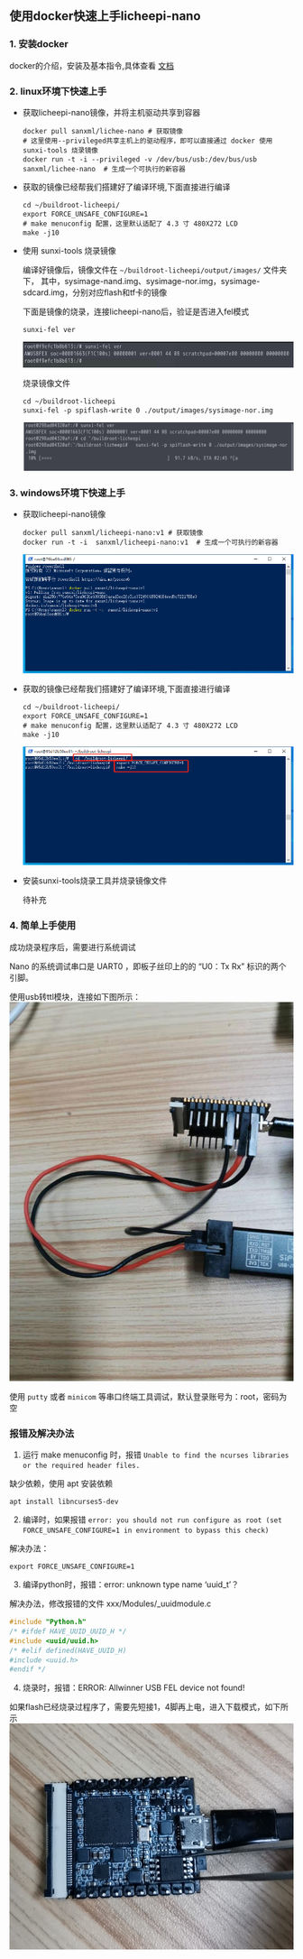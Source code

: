 ## **使用docker快速上手licheepi-nano**

### 1. 安装docker
  docker的介绍，安装及基本指令,具体查看 [文档](../docker的介绍，安装及基本指令.md)

### 2. linux环境下快速上手

- 获取licheepi-nano镜像，并将主机驱动共享到容器
  ```shell
  docker pull sanxml/lichee-nano # 获取镜像
  # 这里使用--privileged共享主机上的驱动程序，即可以直接通过 docker 使用 sunxi-tools 烧录镜像
  docker run -t -i --privileged -v /dev/bus/usb:/dev/bus/usb sanxml/lichee-nano  # 生成一个可执行的新容器
  ```

- 获取的镜像已经帮我们搭建好了编译环境,下面直接进行编译
  ``` shell
  cd ~/buildroot-licheepi/
  export FORCE_UNSAFE_CONFIGURE=1
  # make menuconfig 配置，这里默认适配了 4.3 寸 480X272 LCD
  make -j10
  ```

- 使用 sunxi-tools 烧录镜像

  编译好镜像后，镜像文件在 ` ~/buildroot-licheepi/output/images/ ` 文件夹下，
  其中，sysimage-nand.img、sysimage-nor.img，sysimage-sdcard.img，分别对应flash和tf卡的镜像

  下面是镜像的烧录，连接licheepi-nano后，验证是否进入fel模式
  ``` shell
  sunxi-fel ver
  ```
  ![](../assets/2021-01-30_23-57.png)

  烧录镜像文件
  ``` shell
  cd ~/buildroot-licheepi
  sunxi-fel -p spiflash-write 0 ./output/images/sysimage-nor.img
  ```
  ![](../assets/2021-02-01_11-36.png)

### 3. windows环境下快速上手

- 获取licheepi-nano镜像

  ``` shell
  docker pull sanxml/licheepi-nano:v1 # 获取镜像
  docker run -t -i  sanxml/licheepi-nano:v1  # 生成一个可执行的新容器
  ```
  ![](../assets/微信截图_20210201114354.png)

- 获取的镜像已经帮我们搭建好了编译环境,下面直接进行编译
  ``` shell
  cd ~/buildroot-licheepi/
  export FORCE_UNSAFE_CONFIGURE=1
  # make menuconfig 配置，这里默认适配了 4.3 寸 480X272 LCD
  make -j10
  ```
  ![](../assets/微信截图_20210201114955.png)

- 安装sunxi-tools烧录工具并烧录镜像文件

  待补充

### 4. 简单上手使用

  成功烧录程序后，需要进行系统调试

  Nano 的系统调试串口是 UART0 ，即板子丝印上的的 “U0：Tx Rx” 标识的两个引脚。

  使用usb转ttl模块，连接如下图所示：
  ![](../assets/微信图片_20210201180317.jpg)

  使用 `putty` 或者 `minicom` 等串口终端工具调试，默认登录账号为：root，密码为空

### 报错及解决办法

1. 运行 make menuconfig 时，报错 `Unable to find the ncurses libraries or the required header files.`

  缺少依赖，使用 apt 安装依赖
  ``` shell
  apt install libncurses5-dev
  ```

2. 编译时，如果报错 `error: you should not run configure as root (set FORCE_UNSAFE_CONFIGURE=1 in environment to bypass this check)`

  解决办法：

  ``` shell
  export FORCE_UNSAFE_CONFIGURE=1
  ```

3. 编译python时，报错：error: unknown type name ‘uuid_t’？

  解决办法，修改报错的文件 xxx/Modules/_uuidmodule.c

  ``` c
  #include "Python.h"
  /* #ifdef HAVE_UUID_UUID_H */
  #include <uuid/uuid.h>
  /* #elif defined(HAVE_UUID_H)
  #include <uuid.h>
  #endif */
  ```

4. 烧录时，报错：ERROR: Allwinner USB FEL device not found!

  如果flash已经烧录过程序了，需要先短接1，4脚再上电，进入下载模式，如下所示
  ![](../assets/微信图片_20210201180324.jpg)